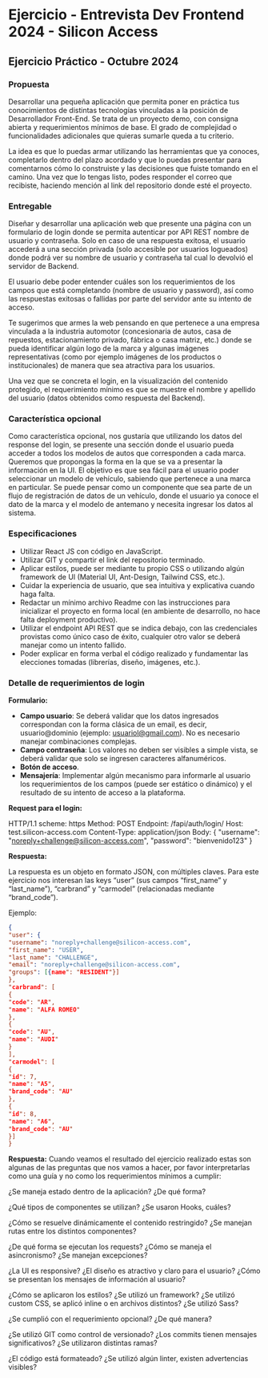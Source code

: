 # Ejercicio - Entrevista Dev Frontend 2024 - Silicon Access

## Ejercicio Práctico - Octubre 2024

### Propuesta

Desarrollar una pequeña aplicación que permita poner en práctica tus conocimientos de distintas tecnologías vinculadas a la posición de Desarrollador Front-End. Se trata de un proyecto demo, con consigna abierta y requerimientos mínimos de base. El grado de complejidad o funcionalidades adicionales que quieras sumarle queda a tu criterio.

La idea es que lo puedas armar utilizando las herramientas que ya conoces, completarlo dentro del plazo acordado y que lo puedas presentar para comentarnos cómo lo construiste y las decisiones que fuiste tomando en el camino. Una vez que lo tengas listo, podes responder el correo que recibiste, haciendo mención al link del repositorio donde esté el proyecto.

### Entregable

Diseñar y desarrollar una aplicación web que presente una página con un formulario de login donde se permita autenticar por API REST nombre de usuario y contraseña. Solo en caso de una respuesta exitosa, el usuario accederá a una sección privada (solo accesible por usuarios logueados) donde podrá ver su nombre de usuario y contraseña tal cual lo devolvió el servidor de Backend.

El usuario debe poder entender cuáles son los requerimientos de los campos que está completando (nombre de usuario y password), así como las respuestas exitosas o fallidas por parte del servidor ante su intento de acceso.

Te sugerimos que armes la web pensando en que pertenece a una empresa vinculada a la industria automotor (concesionaria de autos, casa de repuestos, estacionamiento privado, fábrica o casa matriz, etc.) donde se pueda identificar algún logo de la marca y algunas imágenes representativas (como por ejemplo imágenes de los productos o institucionales) de manera que sea atractiva para los usuarios.

Una vez que se concreta el login, en la visualización del contenido protegido, el requerimiento mínimo es que se muestre el nombre y apellido del usuario (datos obtenidos como respuesta del Backend).

### Característica opcional

Como característica opcional, nos gustaría que utilizando los datos del response del login, se presente una sección donde el usuario pueda acceder a todos los modelos de autos que corresponden a cada marca. Queremos que propongas la forma en la que se va a presentar la información en la UI. El objetivo es que sea fácil para el usuario poder seleccionar un modelo de vehículo, sabiendo que pertenece a una marca en particular. Se puede pensar como un componente que sea parte de un flujo de registración de datos de un vehículo, donde el usuario ya conoce el dato de la marca y el modelo de antemano y necesita ingresar los datos al sistema.

### Especificaciones

- Utilizar React JS con código en JavaScript.
- Utilizar GIT y compartir el link del repositorio terminado.
- Aplicar estilos, puede ser mediante tu propio CSS o utilizando algún framework de UI (Material UI, Ant-Design, Tailwind CSS, etc.).
- Cuidar la experiencia de usuario, que sea intuitiva y explicativa cuando haga falta.
- Redactar un mínimo archivo Readme con las instrucciones para inicializar el proyecto en forma local (en ambiente de desarrollo, no hace falta deployment productivo).
- Utilizar el endpoint API REST que se indica debajo, con las credenciales provistas como único caso de éxito, cualquier otro valor se deberá manejar como un intento fallido.
- Poder explicar en forma verbal el código realizado y fundamentar las elecciones tomadas (librerías, diseño, imágenes, etc.).

### Detalle de requerimientos de login

**Formulario:**

- **Campo usuario**: Se deberá validar que los datos ingresados correspondan con la forma clásica de un email, es decir, usuario@dominio (ejemplo: usuariol@gmail.com). No es necesario manejar combinaciones complejas.
- **Campo contraseña**: Los valores no deben ser visibles a simple vista, se deberá validar que solo se ingresen caracteres alfanuméricos.
- **Botón de acceso**.
- **Mensajería**: Implementar algún mecanismo para informarle al usuario los requerimientos de los campos (puede ser estático o dinámico) y el resultado de su intento de acceso a la plataforma.

**Request para el login:**

HTTP/1.1 scheme: https Method: POST Endpoint: /fapi/auth/login/ Host: test.silicon-access.com Content-Type: application/json Body: { "username": "noreply+challenge@silicon-access.com", "password": "bienvenido123" }

**Respuesta:**

La respuesta es un objeto en formato JSON, con múltiples claves. Para este ejercicio nos interesan las keys “user” (sus campos “first_name” y “last_name”), “carbrand” y “carmodel” (relacionadas mediante “brand_code”).

Ejemplo:

```json
{
"user": {
"username": "noreply+challenge@silicon-access.com",
"first_name": "USER",
"last_name": "CHALLENGE",
"email": "noreply+challenge@silicon-access.com",
"groups": [{name": "RESIDENT"}]
},
"carbrand": [
{
"code": "AR",
"name": "ALFA ROMEO"
},
{
"code": "AU",
"name": "AUDI"
}
],
"carmodel": [
{
"id": 7,
"name": "A5",
"brand_code": "AU"
},
{
"id": 8,
"name": "A6",
"brand_code": "AU"
}]
}
```
**Respuesta:**
Cuando veamos el resultado del ejercicio realizado estas son algunas de las preguntas que nos vamos a hacer, por favor interpretarlas como una guía y no como los requerimientos mínimos a cumplir:

¿Se maneja estado dentro de la aplicación? ¿De qué forma?

¿Qué tipos de componentes se utilizan? ¿Se usaron Hooks, cuáles?

¿Cómo se resuelve dinámicamente el contenido restringido? ¿Se manejan rutas entre los distintos componentes?

¿De qué forma se ejecutan los requests? ¿Cómo se maneja el asincronismo? ¿Se manejan excepciones?

¿La UI es responsive? ¿El diseño es atractivo y claro para el usuario? ¿Cómo se presentan los mensajes de información al usuario?

¿Cómo se aplicaron los estilos? ¿Se utilizó un framework? ¿Se utilizó custom CSS, se aplicó inline o en archivos distintos? ¿Se utilizó Sass?

¿Se cumplió con el requerimiento opcional? ¿De qué manera?

¿Se utilizó GIT como control de versionado? ¿Los commits tienen mensajes significativos? ¿Se utilizaron distintas ramas?

¿El código está formateado? ¿Se utilizó algún linter, existen advertencias visibles?

